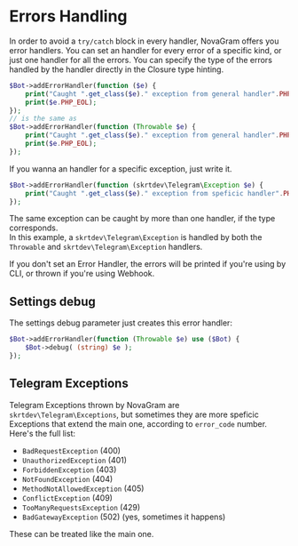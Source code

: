 # Errors Handling

In order to avoid a `try/catch` block in every handler, NovaGram offers you error handlers.
You can set an handler for every error of a specific kind, or just one handler for all the errors.
You can specify the type of the errors handled by the handler directly in the Closure type hinting.

```php
$Bot->addErrorHandler(function ($e) {
    print("Caught ".get_class($e)." exception from general handler".PHP_EOL);
    print($e.PHP_EOL);
});
// is the same as
$Bot->addErrorHandler(function (Throwable $e) {
    print("Caught ".get_class($e)." exception from general handler".PHP_EOL);
    print($e.PHP_EOL);
});
```

If you wanna an handler for a specific exception, just write it.

```php
$Bot->addErrorHandler(function (skrtdev\Telegram\Exception $e) {
    print("Caught ".get_class($e)." exception from speficic handler".PHP_EOL);
});
```

The same exception can be caught by more than one handler, if the type corresponds.  
In this example, a `skrtdev\Telegram\Exception` is handled by both the `Throwable` and `skrtdev\Telegram\Exception` handlers.

If you don't set an Error Handler, the errors will be printed if you're using by CLI, or thrown if you're using Webhook.

## Settings debug

The settings debug parameter just creates this error handler:  
```php
$Bot->addErrorHandler(function (Throwable $e) use ($Bot) {
    $Bot->debug( (string) $e );
});
```

## Telegram Exceptions

Telegram Exceptions thrown by NovaGram are `skrtdev\Telegram\Exceptions`, but sometimes they are more speficic Exceptions that extend the main one, according to `error_code` number. Here's the full list:  

- `BadRequestException` (400)
- `UnauthorizedException` (401)
- `ForbiddenException` (403)
- `NotFoundException` (404)
- `MethodNotAllowedException` (405)
- `ConflictException` (409)
- `TooManyRequestsException` (429)
- `BadGatewayException` (502) (yes, sometimes it happens)

These can be treated like the main one.
